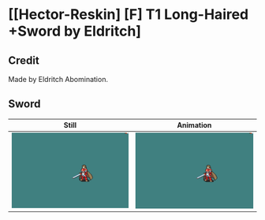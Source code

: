# [\[Hector-Reskin\] \[F\] T1 Long-Haired +Sword by Eldritch]

## Credit

Made by Eldritch Abomination.

## Sword

| Still | Animation |
| :---: | :-------: |
| ![Sword still](./Sword_000.png) | ![Sword animation](./Sword.gif) |
